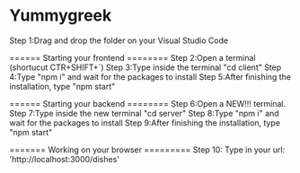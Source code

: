 # Yummygreek

Step 1:Drag and drop the folder on your Visual Studio Code

 ======  Starting your frontend ========
Step 2:Open a terminal (shortucut CTR+SHIFT+`)
Step 3:Type inside the terminal "cd client"
Step 4:Type "npm i" and wait for the packages to install
Step 5:After finishing the installation, type "npm start"

 ======  Starting your backend ========
Step 6:Open a NEW!!! terminal.
Step 7:Type inside the new terminal "cd server"
Step 8:Type "npm i" and wait for the packages to install
Step 9:After finishing the installation, type "npm start"

=======  Working on your browser  =========
Step 10: Type in your url: 'http://localhost:3000/dishes'
